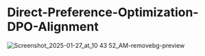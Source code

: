 # Direct-Preference-Optimization-DPO-Alignment

![Screenshot_2025-01-27_at_10 43 52_AM-removebg-preview](https://github.com/user-attachments/assets/4509270c-b268-47d6-ace5-aa683f831e71)
